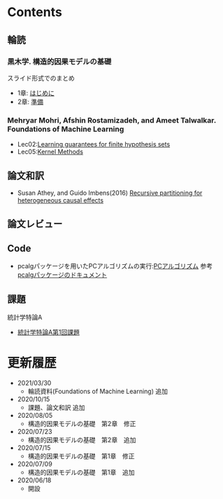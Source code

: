 # Contents  

## 輪読  

### 黒木学. 構造的因果モデルの基礎  

スライド形式でのまとめ

- 1章: [はじめに](https://tgucci06.github.io/Kuroki_01.html)
- 2章: [準備](https://tgucci06.github.io/Kuroki_02.html)

### Mehryar Mohri, Afshin Rostamizadeh, and Ameet Talwalkar. Foundations of Machine Learning

- Lec02:[Learning guarantees for finite hypothesis sets](https://tgucci06.github.io/M0_reading_lec02.html)
- Lec05:[Kernel Methods](https://tgucci06.github.io/M0_reading_lec05.html)

## 論文和訳

- Susan Athey, and Guido Imbens(2016) [Recursive partitioning for heterogeneous causal effects](https://tgucci06.github.io/和訳_causaltree.html)

## 論文レビュー

## Code 

- pcalgパッケージを用いたPCアルゴリズムの実行:[PCアルゴリズム](https://tgucci06.github.io/PCalgorithm.R)
  参考 [pcalgパッケージのドキュメント](https://cran.r-project.org/web/packages/pcalg/pcalg.pdf!)

## 課題

統計学特論A
- [統計学特論A第1回課題](https://tgucci06.github.io/第1回課題0603.html)


# 更新履歴

* 2021/03/30
  * 輪読資料(Foundations of Machine Learning) 追加
* 2020/10/15
  * 課題、論文和訳 追加
* 2020/08/05
  * 構造的因果モデルの基礎　第2章　修正
* 2020/07/23
  * 構造的因果モデルの基礎　第2章　追加
* 2020/07/15
  * 構造的因果モデルの基礎　第1章　修正
* 2020/07/09
  * 構造的因果モデルの基礎　第1章　追加
* 2020/06/18
  * 開設
